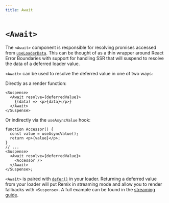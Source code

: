 ```yaml
---
title: Await
---
```


# `<Await>`

The `<Await>` component is responsible for resolving promises accessed from [`useLoaderData`][useloaderdata]. This can be thought of as a thin wrapper around React Error Boundaries with support for handling SSR that will suspend to resolve the data of a deferred loader value.

`<Await>` can be used to resolve the deferred value in one of two ways:

Directly as a render function:

```tsx
<Suspense>
  <Await resolve={deferredValue}>
    {(data) => <p>{data}</p>}
  </Await>
</Suspense>
```

Or indirectly via the `useAsyncValue` hook:

```tsx
function Accessor() {
  const value = useAsyncValue();
  return <p>{value}</p>;
}
// ...
<Suspense>
  <Await resolve={deferredValue}>
    <Accessor />
  </Await>
</Suspense>;
```

`<Await>` is paired with [`defer()`][defer] in your loader. Returning a deferred value from your loader will put Remix in streaming mode and allow you to render fallbacks with `<Suspense>`. A full example can be found in the [streaming guide][streaming-guide].

[defer]: ../utils/defer
[streaming-guide]: ../guides/streaming
[useloaderdata]: ../hooks/use-loader-data
